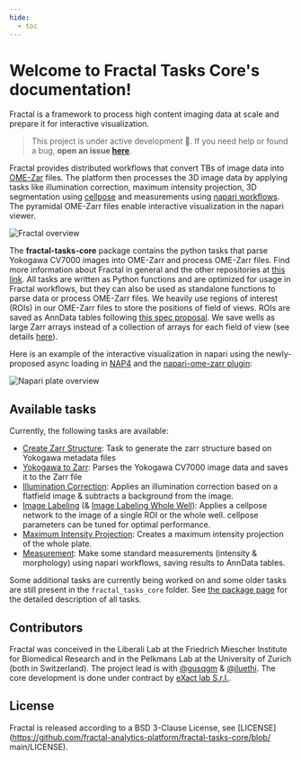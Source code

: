 ```yaml
---
hide:
  - toc
---
```


# Welcome to Fractal Tasks Core's documentation!

Fractal is a framework to process high content imaging data at scale and prepare it for interactive visualization.

> This project is under active development 🔨. If you need help or found a bug, **open an issue [here](https://github.com/fractal-analytics-platform/fractal-tasks-core/issues/new)**.

Fractal provides distributed workflows that convert TBs of image data into [OME-Zar](https://ngff.openmicroscopy.org) files.
The platform then processes the 3D image data by applying tasks like illumination correction, maximum intensity projection, 3D segmentation using [cellpose](https://cellpose.readthedocs.io) and measurements using [napari workflows](https://github.com/haesleinhuepf/napari-workflows).
The pyramidal OME-Zarr files enable interactive visualization in the napari viewer.

![Fractal overview](https://user-images.githubusercontent.com/18033446/190978261-2e7b57e9-72c7-443e-9202-15d233f8416d.jpg)


The **fractal-tasks-core** package contains the python tasks that parse Yokogawa CV7000 images into OME-Zarr and process OME-Zarr files. Find more information about Fractal in general and the other repositories at [this link](https://fractal-analytics-platform.github.io/). All tasks are written as Python functions and are optimized for usage in Fractal workflows, but they can also be used as standalone functions to parse data or process OME-Zarr files. We heavily use regions of interest (ROIs) in our OME-Zarr files to store the positions of field of views. ROIs are saved as AnnData tables following [this spec proposal](https://github.com/ome/ngff/pull/64). We save wells as large Zarr arrays instead of a collection of arrays for each field of view (see details [here](https://github.com/ome/ngff/pull/137)).

Here is an example of the interactive visualization in napari using the newly-proposed async loading in [NAP4](https://github.com/napari/napari/pull/4905) and the [napari-ome-zarr plugin](https://github.com/ome/napari-ome-zarr):

![Napari plate overview](https://user-images.githubusercontent.com/18033446/190983839-afb9743f-530c-4b00-bde7-23ad62404ee8.gif)


## Available tasks

Currently, the following tasks are available:

* <u>Create Zarr Structure</u>: Task to generate the zarr structure based on Yokogawa metadata files
* <u>Yokogawa to Zarr</u>: Parses the Yokogawa CV7000 image data and saves it to the Zarr file
* <u>Illumination Correction</u>: Applies an illumination correction based on a flatfield image & subtracts a background from the image.
* <u>Image Labeling</u> (& <u>Image Labeling Whole Well</u>): Applies a cellpose network to the image of a single ROI or the whole well. cellpose parameters can be tuned for optimal performance.
* <u>Maximum Intensity Projection</u>: Creates a maximum intensity projection of the whole plate.
* <u>Measurement</u>: Make some standard measurements (intensity & morphology) using napari workflows, saving results to AnnData tables.

Some additional tasks are currently being worked on and some older tasks are still present in the `fractal_tasks_core` folder. See [the package page](https://fractal-analytics-platform.github.io/fractal-tasks-core/api_files/fractal_tasks_core.html) for the detailed description of all tasks.

## Contributors

Fractal was conceived in the Liberali Lab at the Friedrich Miescher Institute for Biomedical Research and in the Pelkmans Lab at the University of Zurich (both in Switzerland). The project lead is with [@gusqgm](https://github.com/gusqgm) & [@jluethi](https://github.com/jluethi). The core development is done under contract by [eXact lab S.r.l.](https://exact-lab.it).

## License

Fractal is released according to a BSD 3-Clause License, see [LICENSE](https://github.com/fractal-analytics-platform/fractal-tasks-core/blob/
main/LICENSE).
